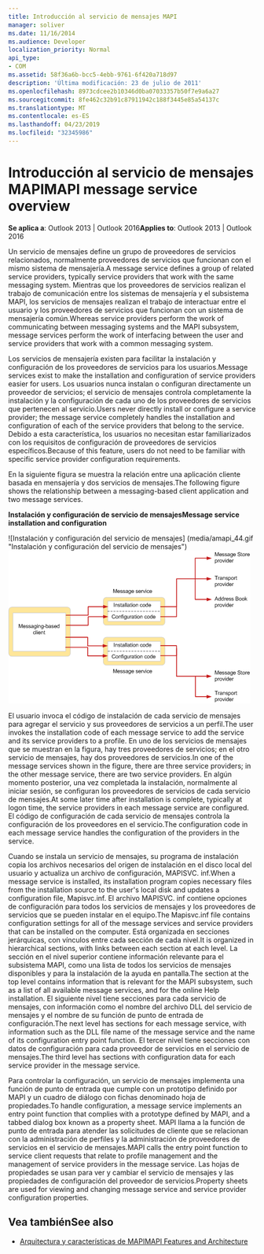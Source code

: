 ```yaml
---
title: Introducción al servicio de mensajes MAPI
manager: soliver
ms.date: 11/16/2014
ms.audience: Developer
localization_priority: Normal
api_type:
- COM
ms.assetid: 58f36a6b-bcc5-4ebb-9761-6f420a718d97
description: 'Última modificación: 23 de julio de 2011'
ms.openlocfilehash: 8973cdcee2b10346d0ba07033357b50f7e9a6a27
ms.sourcegitcommit: 8fe462c32b91c87911942c188f3445e85a54137c
ms.translationtype: MT
ms.contentlocale: es-ES
ms.lasthandoff: 04/23/2019
ms.locfileid: "32345986"
---
```

# <a name="mapi-message-service-overview"></a><span data-ttu-id="73d95-103">Introducción al servicio de mensajes MAPI</span><span class="sxs-lookup"><span data-stu-id="73d95-103">MAPI message service overview</span></span>
  
<span data-ttu-id="73d95-104">**Se aplica a**: Outlook 2013 | Outlook 2016</span><span class="sxs-lookup"><span data-stu-id="73d95-104">**Applies to**: Outlook 2013 | Outlook 2016</span></span> 
  
<span data-ttu-id="73d95-105">Un servicio de mensajes define un grupo de proveedores de servicios relacionados, normalmente proveedores de servicios que funcionan con el mismo sistema de mensajería.</span><span class="sxs-lookup"><span data-stu-id="73d95-105">A message service defines a group of related service providers, typically service providers that work with the same messaging system.</span></span> <span data-ttu-id="73d95-106">Mientras que los proveedores de servicios realizan el trabajo de comunicación entre los sistemas de mensajería y el subsistema MAPI, los servicios de mensajes realizan el trabajo de interactuar entre el usuario y los proveedores de servicios que funcionan con un sistema de mensajería común.</span><span class="sxs-lookup"><span data-stu-id="73d95-106">Whereas service providers perform the work of communicating between messaging systems and the MAPI subsystem, message services perform the work of interfacing between the user and service providers that work with a common messaging system.</span></span>  
  
<span data-ttu-id="73d95-107">Los servicios de mensajería existen para facilitar la instalación y configuración de los proveedores de servicios para los usuarios.</span><span class="sxs-lookup"><span data-stu-id="73d95-107">Message services exist to make the installation and configuration of service providers easier for users.</span></span> <span data-ttu-id="73d95-108">Los usuarios nunca instalan o configuran directamente un proveedor de servicios; el servicio de mensajes controla completamente la instalación y la configuración de cada uno de los proveedores de servicios que pertenecen al servicio.</span><span class="sxs-lookup"><span data-stu-id="73d95-108">Users never directly install or configure a service provider; the message service completely handles the installation and configuration of each of the service providers that belong to the service.</span></span> <span data-ttu-id="73d95-109">Debido a esta característica, los usuarios no necesitan estar familiarizados con los requisitos de configuración de proveedores de servicios específicos.</span><span class="sxs-lookup"><span data-stu-id="73d95-109">Because of this feature, users do not need to be familiar with specific service provider configuration requirements.</span></span> 
  
<span data-ttu-id="73d95-110">En la siguiente figura se muestra la relación entre una aplicación cliente basada en mensajería y dos servicios de mensajes.</span><span class="sxs-lookup"><span data-stu-id="73d95-110">The following figure shows the relationship between a messaging-based client application and two message services.</span></span>
  
<span data-ttu-id="73d95-111">**Instalación y configuración de servicio de mensajes**</span><span class="sxs-lookup"><span data-stu-id="73d95-111">**Message service installation and configuration**</span></span>
  
<span data-ttu-id="73d95-112">![Instalación y configuración del servicio de mensajes] (media/amapi_44.gif "Instalación y configuración del servicio de mensajes")</span><span class="sxs-lookup"><span data-stu-id="73d95-112">![Message service installation and configuration](media/amapi_44.gif "Message service installation and configuration")</span></span>
  
<span data-ttu-id="73d95-113">El usuario invoca el código de instalación de cada servicio de mensajes para agregar el servicio y sus proveedores de servicios a un perfil.</span><span class="sxs-lookup"><span data-stu-id="73d95-113">The user invokes the installation code of each message service to add the service and its service providers to a profile.</span></span> <span data-ttu-id="73d95-114">En uno de los servicios de mensajes que se muestran en la figura, hay tres proveedores de servicios; en el otro servicio de mensajes, hay dos proveedores de servicios.</span><span class="sxs-lookup"><span data-stu-id="73d95-114">In one of the message services shown in the figure, there are three service providers; in the other message service, there are two service providers.</span></span> <span data-ttu-id="73d95-115">En algún momento posterior, una vez completada la instalación, normalmente al iniciar sesión, se configuran los proveedores de servicios de cada servicio de mensajes.</span><span class="sxs-lookup"><span data-stu-id="73d95-115">At some later time after installation is complete, typically at logon time, the service providers in each message service are configured.</span></span> <span data-ttu-id="73d95-116">El código de configuración de cada servicio de mensajes controla la configuración de los proveedores en el servicio.</span><span class="sxs-lookup"><span data-stu-id="73d95-116">The configuration code in each message service handles the configuration of the providers in the service.</span></span>
  
<span data-ttu-id="73d95-117">Cuando se instala un servicio de mensajes, su programa de instalación copia los archivos necesarios del origen de instalación en el disco local del usuario y actualiza un archivo de configuración, MAPISVC. inf.</span><span class="sxs-lookup"><span data-stu-id="73d95-117">When a message service is installed, its installation program copies necessary files from the installation source to the user's local disk and updates a configuration file, Mapisvc.inf.</span></span> <span data-ttu-id="73d95-118">El archivo MAPISVC. inf contiene opciones de configuración para todos los servicios de mensajes y los proveedores de servicios que se pueden instalar en el equipo.</span><span class="sxs-lookup"><span data-stu-id="73d95-118">The Mapisvc.inf file contains configuration settings for all of the message services and service providers that can be installed on the computer.</span></span> <span data-ttu-id="73d95-119">Está organizada en secciones jerárquicas, con vínculos entre cada sección de cada nivel.</span><span class="sxs-lookup"><span data-stu-id="73d95-119">It is organized in hierarchical sections, with links between each section at each level.</span></span> <span data-ttu-id="73d95-120">La sección en el nivel superior contiene información relevante para el subsistema MAPI, como una lista de todos los servicios de mensajes disponibles y para la instalación de la ayuda en pantalla.</span><span class="sxs-lookup"><span data-stu-id="73d95-120">The section at the top level contains information that is relevant for the MAPI subsystem, such as a list of all available message services, and for the online Help installation.</span></span> <span data-ttu-id="73d95-121">El siguiente nivel tiene secciones para cada servicio de mensajes, con información como el nombre del archivo DLL del servicio de mensajes y el nombre de su función de punto de entrada de configuración.</span><span class="sxs-lookup"><span data-stu-id="73d95-121">The next level has sections for each message service, with information such as the DLL file name of the message service and the name of its configuration entry point function.</span></span> <span data-ttu-id="73d95-122">El tercer nivel tiene secciones con datos de configuración para cada proveedor de servicios en el servicio de mensajes.</span><span class="sxs-lookup"><span data-stu-id="73d95-122">The third level has sections with configuration data for each service provider in the message service.</span></span> 
  
<span data-ttu-id="73d95-123">Para controlar la configuración, un servicio de mensajes implementa una función de punto de entrada que cumple con un prototipo definido por MAPI y un cuadro de diálogo con fichas denominado hoja de propiedades.</span><span class="sxs-lookup"><span data-stu-id="73d95-123">To handle configuration, a message service implements an entry point function that complies with a prototype defined by MAPI, and a tabbed dialog box known as a property sheet.</span></span> <span data-ttu-id="73d95-124">MAPI llama a la función de punto de entrada para atender las solicitudes de cliente que se relacionan con la administración de perfiles y la administración de proveedores de servicios en el servicio de mensajes.</span><span class="sxs-lookup"><span data-stu-id="73d95-124">MAPI calls the entry point function to service client requests that relate to profile management and the management of service providers in the message service.</span></span> <span data-ttu-id="73d95-125">Las hojas de propiedades se usan para ver y cambiar el servicio de mensajes y las propiedades de configuración del proveedor de servicios.</span><span class="sxs-lookup"><span data-stu-id="73d95-125">Property sheets are used for viewing and changing message service and service provider configuration properties.</span></span> 
  
## <a name="see-also"></a><span data-ttu-id="73d95-126">Vea también</span><span class="sxs-lookup"><span data-stu-id="73d95-126">See also</span></span>

- [<span data-ttu-id="73d95-127">Arquitectura y características de MAPI</span><span class="sxs-lookup"><span data-stu-id="73d95-127">MAPI Features and Architecture</span></span>](mapi-features-and-architecture.md)

